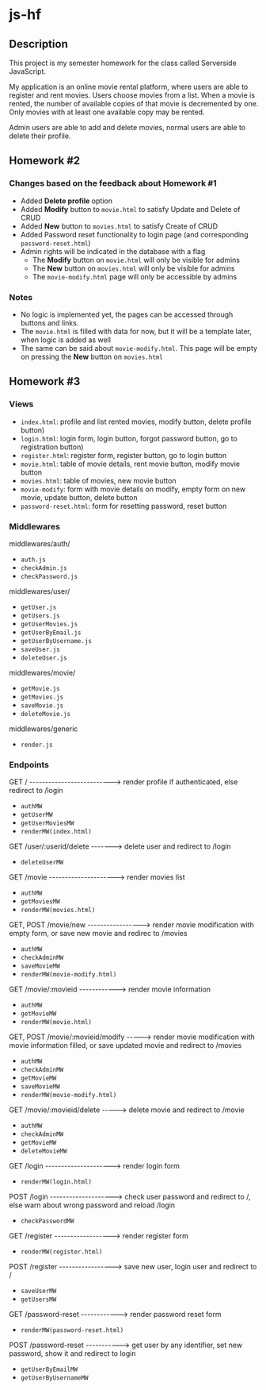# js-hf

## Description

This project is my semester homework for the class called Serverside JavaScript.

My application is an online movie rental platform, where users are able to register and rent movies.
Users choose movies from a list. When a movie is rented, the number of available copies of that movie
is decremented by one. Only movies with at least one available copy may be rented.

Admin users are able to add and delete movies, normal users are able to delete their profile.

## Homework #2

### Changes based on the feedback about Homework #1

- Added **Delete profile** option
- Added **Modify** button to `movie.html` to satisfy Update and Delete of CRUD
- Added **New** button to `movies.html` to satisfy Create of CRUD
- Added Password reset functionality to login page (and corresponding `password-reset.html`)
- Admin rights will be indicated in the database with a flag
    - The **Modify** button on `movie.html` will only be visible for admins
    - The **New** button on `movies.html` will only be visible for admins
    - The `movie-modify.html` page will only be accessible by admins

### Notes

- No logic is implemented yet, the pages can be accessed through buttons and links.
- The `movie.html` is filled with data for now, but it will be a template later, when logic is added as well
- The same can be said about `movie-modify.html`. This page will be empty on pressing the **New** button on `movies.html`

## Homework #3

### Views

- `index.html`: profile and list rented movies, modify button, delete profile button)
- `login.html`: login form, login button, forgot password button, go to registration button)
- `register.html`: register form, register button, go to login button
- `movie.html`: table of movie details, rent movie button, modify movie button
- `movies.html`: table of movies, new movie button
- `movie-modify`: form with movie details on modify, empty form on new movie, update button, delete button
- `password-reset.html`: form for resetting password, reset button

### Middlewares

middlewares/auth/
- `auth.js`
- `checkAdmin.js`
- `checkPassword.js`

middlewares/user/
- `getUser.js`
- `getUsers.js`
- `getUserMovies.js`
- `getUserByEmail.js`
- `getUserByUsername.js`
- `saveUser.js`
- `deleteUser.js`

middlewares/movie/
- `getMovie.js`
- `getMovies.js`
- `saveMovie.js`
- `deleteMovie.js`

middlewares/generic
- `render.js`

### Endpoints

GET / --------------------------> render profile if authenticated, else redirect to /login
- `authMW`
- `getUserMW`
- `getUserMoviesMW`
- `renderMW(index.html)`

GET /user/:userid/delete -------> delete user and redirect to /login
- `deleteUserMW`

GET /movie ---------------------> render movies list
- `authMW`
- `getMoviesMW`
- `renderMW(movies.html)`

GET, POST /movie/new -----------------> render movie modification with empty form, or save new movie and redirec to /movies
- `authMW`
- `checkAdminMW`
- `saveMovieMW`
- `renderMW(movie-modify.html)`

GET /movie/:movieid ------------> render movie information
- `authMW`
- `getMovieMW`
- `renderMW(movie.html)`

GET, POST /movie/:movieid/modify -----> render movie modification with movie information filled, or save updated movie and redirect to /movies
- `authMW`
- `checkAdminMW`
- `getMovieMW`
- `saveMovieMW`
- `renderMW(movie-modify.html)`

GET /movie/:movieid/delete -----> delete movie and redirect to /movie
- `authMW`
- `checkAdminMW`
- `getMovieMW`
- `deleteMovieMW`

GET /login ---------------------> render login form
- `renderMW(login.html)`

POST /login --------------------> check user password and redirect to /, else warn about wrong password and reload /login
- `checkPasswordMW`

GET /register ------------------> render register form
- `renderMW(register.html)`

POST /register -----------------> save new user, login user and redirect to /
- `saveUserMW`
- `getUsersMW`

GET /password-reset ------------> render password reset form 
- `renderMW(password-reset.html)`

POST /password-reset -----------> get user by any identifier, set new password, show it and redirect to login
- `getUserByEmailMW`
- `getUserByUsernameMW`
